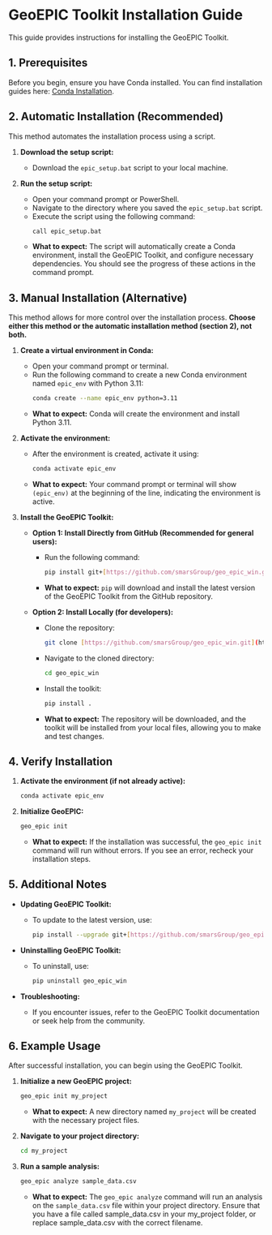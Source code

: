 # GeoEPIC Toolkit Installation Guide

This guide provides instructions for installing the GeoEPIC Toolkit.

## 1. Prerequisites

Before you begin, ensure you have Conda installed. You can find installation guides here: [Conda Installation](https://conda.io/projects/conda/en/latest/user-guide/install/index.html).

## 2. Automatic Installation (Recommended)

This method automates the installation process using a script.

1.  **Download the setup script:**
    * Download the `epic_setup.bat` script to your local machine.

2.  **Run the setup script:**
    * Open your command prompt or PowerShell.
    * Navigate to the directory where you saved the `epic_setup.bat` script.
    * Execute the script using the following command:
        ```bash
        call epic_setup.bat
        ```
    * **What to expect:** The script will automatically create a Conda environment, install the GeoEPIC Toolkit, and configure necessary dependencies. You should see the progress of these actions in the command prompt.

## 3. Manual Installation (Alternative)

This method allows for more control over the installation process. **Choose either this method or the automatic installation method (section 2), not both.**

1.  **Create a virtual environment in Conda:**
    * Open your command prompt or terminal.
    * Run the following command to create a new Conda environment named `epic_env` with Python 3.11:
        ```bash
        conda create --name epic_env python=3.11
        ```
    * **What to expect:** Conda will create the environment and install Python 3.11.

2.  **Activate the environment:**
    * After the environment is created, activate it using:
        ```bash
        conda activate epic_env
        ```
    * **What to expect:** Your command prompt or terminal will show `(epic_env)` at the beginning of the line, indicating the environment is active.

3.  **Install the GeoEPIC Toolkit:**

    * **Option 1: Install Directly from GitHub (Recommended for general users):**
        * Run the following command:
            ```bash
            pip install git+[https://github.com/smarsGroup/geo_epic_win.git](https://github.com/smarsGroup/geo_epic_win.git)
            ```
        * **What to expect:** `pip` will download and install the latest version of the GeoEPIC Toolkit from the GitHub repository.

    * **Option 2: Install Locally (for developers):**
        * Clone the repository:
            ```bash
            git clone [https://github.com/smarsGroup/geo_epic_win.git](https://github.com/smarsGroup/geo_epic_win.git)
            ```
        * Navigate to the cloned directory:
            ```bash
            cd geo_epic_win
            ```
        * Install the toolkit:
            ```bash
            pip install .
            ```
        * **What to expect:** The repository will be downloaded, and the toolkit will be installed from your local files, allowing you to make and test changes.

## 4. Verify Installation

1.  **Activate the environment (if not already active):**
    ```bash
    conda activate epic_env
    ```
2.  **Initialize GeoEPIC:**
    ```bash
    geo_epic init
    ```
    * **What to expect:** If the installation was successful, the `geo_epic init` command will run without errors. If you see an error, recheck your installation steps.

## 5. Additional Notes

* **Updating GeoEPIC Toolkit:**
    * To update to the latest version, use:
        ```bash
        pip install --upgrade git+[https://github.com/smarsGroup/geo_epic_win.git](https://github.com/smarsGroup/geo_epic_win.git)
        ```

* **Uninstalling GeoEPIC Toolkit:**
    * To uninstall, use:
        ```bash
        pip uninstall geo_epic_win
        ```

* **Troubleshooting:**
    * If you encounter issues, refer to the GeoEPIC Toolkit documentation or seek help from the community.

## 6. Example Usage

After successful installation, you can begin using the GeoEPIC Toolkit.

1.  **Initialize a new GeoEPIC project:**
    ```bash
    geo_epic init my_project
    ```
    * **What to expect:** A new directory named `my_project` will be created with the necessary project files.

2.  **Navigate to your project directory:**
    ```bash
    cd my_project
    ```

3.  **Run a sample analysis:**
    ```bash
    geo_epic analyze sample_data.csv
    ```
    * **What to expect:** The `geo_epic analyze` command will run an analysis on the `sample_data.csv` file within your project directory. Ensure that you have a file called sample_data.csv in your my_project folder, or replace sample_data.csv with the correct filename.